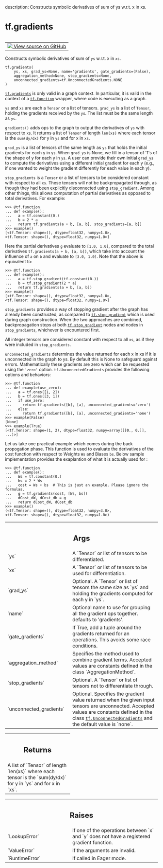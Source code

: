 description: Constructs symbolic derivatives of sum of ys w.r.t. x in xs.

<div itemscope itemtype="http://developers.google.com/ReferenceObject">
<meta itemprop="name" content="tf.gradients" />
<meta itemprop="path" content="Stable" />
</div>

# tf.gradients

<!-- Insert buttons and diff -->

<table class="tfo-notebook-buttons tfo-api nocontent" align="left">
<td>
  <a target="_blank" href="https://github.com/tensorflow/tensorflow/blob/r2.4/tensorflow/python/ops/gradients_impl.py#L176-L318">
    <img src="https://www.tensorflow.org/images/GitHub-Mark-32px.png" />
    View source on GitHub
  </a>
</td>
</table>



Constructs symbolic derivatives of sum of `ys` w.r.t. x in `xs`.

<pre class="devsite-click-to-copy prettyprint lang-py tfo-signature-link">
<code>tf.gradients(
    ys, xs, grad_ys=None, name='gradients', gate_gradients=(False),
    aggregation_method=None, stop_gradients=None,
    unconnected_gradients=tf.UnconnectedGradients.NONE
)
</code></pre>



<!-- Placeholder for "Used in" -->

<a href="../tf/gradients.md"><code>tf.gradients</code></a> is only valid in a graph context. In particular,
it is valid in the context of a <a href="../tf/function.md"><code>tf.function</code></a> wrapper, where code
is executing as a graph.

`ys` and `xs` are each a `Tensor` or a list of tensors.  `grad_ys`
is a list of `Tensor`, holding the gradients received by the
`ys`. The list must be the same length as `ys`.

`gradients()` adds ops to the graph to output the derivatives of `ys` with
respect to `xs`.  It returns a list of `Tensor` of length `len(xs)` where
each tensor is the `sum(dy/dx)` for y in `ys` and for x in `xs`.

`grad_ys` is a list of tensors of the same length as `ys` that holds
the initial gradients for each y in `ys`.  When `grad_ys` is None,
we fill in a tensor of '1's of the shape of y for each y in `ys`.  A
user can provide their own initial `grad_ys` to compute the
derivatives using a different initial gradient for each y (e.g., if
one wanted to weight the gradient differently for each value in
each y).

`stop_gradients` is a `Tensor` or a list of tensors to be considered constant
with respect to all `xs`. These tensors will not be backpropagated through,
as though they had been explicitly disconnected using `stop_gradient`.  Among
other things, this allows computation of partial derivatives as opposed to
total derivatives. For example:

```
>>> @tf.function
... def example():
...   a = tf.constant(0.)
...   b = 2 * a
...   return tf.gradients(a + b, [a, b], stop_gradients=[a, b])
>>> example()
[<tf.Tensor: shape=(), dtype=float32, numpy=1.0>,
<tf.Tensor: shape=(), dtype=float32, numpy=1.0>]
```

Here the partial derivatives `g` evaluate to `[1.0, 1.0]`, compared to the
total derivatives `tf.gradients(a + b, [a, b])`, which take into account the
influence of `a` on `b` and evaluate to `[3.0, 1.0]`.  Note that the above is
equivalent to:

```
>>> @tf.function
... def example():
...   a = tf.stop_gradient(tf.constant(0.))
...   b = tf.stop_gradient(2 * a)
...   return tf.gradients(a + b, [a, b])
>>> example()
[<tf.Tensor: shape=(), dtype=float32, numpy=1.0>,
<tf.Tensor: shape=(), dtype=float32, numpy=1.0>]
```

`stop_gradients` provides a way of stopping gradient after the graph has
already been constructed, as compared to <a href="../tf/stop_gradient.md"><code>tf.stop_gradient</code></a> which is used
during graph construction.  When the two approaches are combined,
backpropagation stops at both <a href="../tf/stop_gradient.md"><code>tf.stop_gradient</code></a> nodes and nodes in
`stop_gradients`, whichever is encountered first.

All integer tensors are considered constant with respect to all `xs`, as if
they were included in `stop_gradients`.

`unconnected_gradients` determines the value returned for each x in xs if it
is unconnected in the graph to ys. By default this is None to safeguard
against errors. Mathematically these gradients are zero which can be requested
using the `'zero'` option. `tf.UnconnectedGradients` provides the
following options and behaviors:

```
>>> @tf.function
... def example(use_zero):
...   a = tf.ones([1, 2])
...   b = tf.ones([3, 1])
...   if use_zero:
...     return tf.gradients([b], [a], unconnected_gradients='zero')
...   else:
...     return tf.gradients([b], [a], unconnected_gradients='none')
>>> example(False)
[None]
>>> example(True)
[<tf.Tensor: shape=(1, 2), dtype=float32, numpy=array([[0., 0.]], ...)>]
```

Let us take one practical example which comes during the back propogation
phase. This function is used to evaluate the derivatives of the cost function
with respect to Weights `Ws` and Biases `bs`. Below sample implementation
provides the exaplantion of what it is actually used for :

```
>>> @tf.function
... def example():
...   Ws = tf.constant(0.)
...   bs = 2 * Ws
...   cost = Ws + bs  # This is just an example. Please ignore the formulas.
...   g = tf.gradients(cost, [Ws, bs])
...   dCost_dW, dCost_db = g
...   return dCost_dW, dCost_db
>>> example()
(<tf.Tensor: shape=(), dtype=float32, numpy=3.0>,
<tf.Tensor: shape=(), dtype=float32, numpy=1.0>)
```

<!-- Tabular view -->
 <table class="responsive fixed orange">
<colgroup><col width="214px"><col></colgroup>
<tr><th colspan="2"><h2 class="add-link">Args</h2></th></tr>

<tr>
<td>
`ys`
</td>
<td>
A `Tensor` or list of tensors to be differentiated.
</td>
</tr><tr>
<td>
`xs`
</td>
<td>
A `Tensor` or list of tensors to be used for differentiation.
</td>
</tr><tr>
<td>
`grad_ys`
</td>
<td>
Optional. A `Tensor` or list of tensors the same size as
`ys` and holding the gradients computed for each y in `ys`.
</td>
</tr><tr>
<td>
`name`
</td>
<td>
Optional name to use for grouping all the gradient ops together.
defaults to 'gradients'.
</td>
</tr><tr>
<td>
`gate_gradients`
</td>
<td>
If True, add a tuple around the gradients returned
for an operations.  This avoids some race conditions.
</td>
</tr><tr>
<td>
`aggregation_method`
</td>
<td>
Specifies the method used to combine gradient terms.
Accepted values are constants defined in the class `AggregationMethod`.
</td>
</tr><tr>
<td>
`stop_gradients`
</td>
<td>
Optional. A `Tensor` or list of tensors not to differentiate
through.
</td>
</tr><tr>
<td>
`unconnected_gradients`
</td>
<td>
Optional. Specifies the gradient value returned when
the given input tensors are unconnected. Accepted values are constants
defined in the class <a href="../tf/UnconnectedGradients.md"><code>tf.UnconnectedGradients</code></a> and the default value is
`none`.
</td>
</tr>
</table>



<!-- Tabular view -->
 <table class="responsive fixed orange">
<colgroup><col width="214px"><col></colgroup>
<tr><th colspan="2"><h2 class="add-link">Returns</h2></th></tr>
<tr class="alt">
<td colspan="2">
A list of `Tensor` of length `len(xs)` where each tensor is the `sum(dy/dx)`
for y in `ys` and for x in `xs`.
</td>
</tr>

</table>



<!-- Tabular view -->
 <table class="responsive fixed orange">
<colgroup><col width="214px"><col></colgroup>
<tr><th colspan="2"><h2 class="add-link">Raises</h2></th></tr>

<tr>
<td>
`LookupError`
</td>
<td>
if one of the operations between `x` and `y` does not
have a registered gradient function.
</td>
</tr><tr>
<td>
`ValueError`
</td>
<td>
if the arguments are invalid.
</td>
</tr><tr>
<td>
`RuntimeError`
</td>
<td>
if called in Eager mode.
</td>
</tr>
</table>

